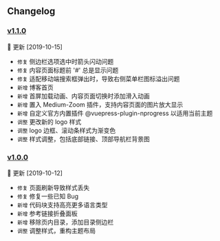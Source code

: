 ## Changelog

### [v1.1.0](https://github.com/Veminem/vuepress-theme-oneN/releases/tag/1.1.0)

 🔔 更新 [2019-10-15]

- `修复` 侧边栏选项选中时箭头闪动问题
- `修复` 内容页面标题前 '#' 总是显示问题
- `修复` 适配移动端搜索框弹出时，导致右侧菜单栏图标溢出问题
- `新增` 博客首页
- `新增` 首屏加载动画、内容页面切换时添加滑入动画
- `新增` 置入 Medium-Zoom 插件，支持内容页面的图片放大显示
- `新增` 自定义官方内置插件 @vuepress-plugin-nprogress 以适用当前主题
- `调整` 更改新的 logo 样式
- `调整` logo 边框、滚动条样式为渐变色
- `调整` 样式调整，包括底部链接、顶部导航栏背景图

### [v1.0.0](https://github.com/Veminem/vuepress-theme-oneN/releases/tag/1.0.0)

 🔔 更新 [2019-10-12]

- `修复` 页面刷新导致样式丢失
- `修复` 修复一些已知 Bug
- `新增` 代码块支持高亮更多语言类型
- `新增` 参考链接折叠面板
- `新增` 移除页内目录，添加目录侧边栏
- `调整` 调整样式，重构主题布局
